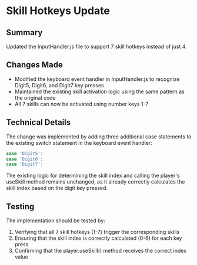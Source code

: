 # Skill Hotkeys Update

## Summary
Updated the InputHandler.js file to support 7 skill hotkeys instead of just 4.

## Changes Made
- Modified the keyboard event handler in InputHandler.js to recognize Digit5, Digit6, and Digit7 key presses
- Maintained the existing skill activation logic using the same pattern as the original code
- All 7 skills can now be activated using number keys 1-7

## Technical Details
The change was implemented by adding three additional case statements to the existing switch statement in the keyboard event handler:
```javascript
case 'Digit5':
case 'Digit6':
case 'Digit7':
```

The existing logic for determining the skill index and calling the player's useSkill method remains unchanged, as it already correctly calculates the skill index based on the digit key pressed.

## Testing
The implementation should be tested by:
1. Verifying that all 7 skill hotkeys (1-7) trigger the corresponding skills
2. Ensuring that the skill index is correctly calculated (0-6) for each key press
3. Confirming that the player.useSkill() method receives the correct index value